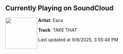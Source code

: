## Currently Playing on SoundCloud

[<img align="left" width="100" src="https://i1.sndcdn.com/artworks-rMfJsKJHK5MfHXLN-zXwktQ-t500x500.jpg">](https://soundcloud.com/esca_kassel/takethat?in=saxurn/sets/three-milk)

**Artist**: Esca 

**Track**: TAKE THAT

Last updated at 9/8/2025, 3:55:48 PM
